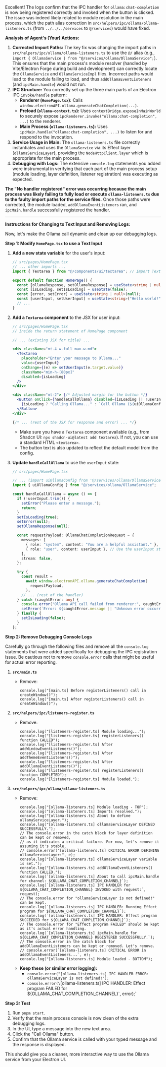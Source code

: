 Excellent! The logs confirm that the IPC handler for `ollama:chat-completion` is now being registered correctly and invoked when the button is clicked. The issue was indeed likely related to module resolution in the main process, which the path alias correction in `src/helpers/ipc/ollama/ollama-listeners.ts` (from `../../../services` to `@/services`) would have fixed.

**Analysis of Agent's (Your) Actions:**

1.  **Corrected Import Paths:** The key fix was changing the import paths in `src/helpers/ipc/ollama/ollama-listeners.ts` to use the `@/` alias (e.g., `import { OllamaService } from "@/services/ollama/OllamaService";`). This ensures that the main process's module resolver (handled by Vite/Electron Forge during build and development) can correctly locate the `OllamaService` and `OllamaServiceImpl` files. Incorrect paths would lead to the module failing to load, and thus `addOllamaEventListeners` (and `ipcMain.handle`) would not run.
2.  **IPC Structure:** You correctly set up the three main parts of an Electron IPC `invoke/handle` pattern:
    - **Renderer (`HomePage.tsx`):** Calls `window.electronAPI.ollama.generateChatCompletion(...)`.
    - **Preload (`ollama-context.ts`):** Uses `contextBridge.exposeInMainWorld` to securely expose `ipcRenderer.invoke("ollama:chat-completion", ...)` to the renderer.
    - **Main Process (`ollama-listeners.ts`):** Uses `ipcMain.handle("ollama:chat-completion", ...)` to listen for and respond to the invocation.
3.  **Service Usage in Main:** The `ollama-listeners.ts` file correctly instantiates and uses the `OllamaService` via its Effect layer (`ollamaServiceLayer`), providing the `NodeHttpClient.layer` which is appropriate for the main process.
4.  **Debugging with Logs:** The extensive `console.log` statements you added were instrumental in verifying that each part of the main process setup (module loading, layer definition, listener registration) was executing as expected.

**The "No handler registered" error was occurring because the main process was likely failing to fully load or execute `ollama-listeners.ts` due to the faulty import paths for the service files.** Once those paths were corrected, the module loaded, `addOllamaEventListeners` ran, and `ipcMain.handle` successfully registered the handler.

---

**Instructions for Changing to Text Input and Removing Logs:**

Now, let's make the Ollama call dynamic and clean up our debugging logs.

**Step 1: Modify `HomePage.tsx` to use a Text Input**

1.  **Add a new state variable** for the user's input:

    ```typescript
    // src/pages/HomePage.tsx
    // ... other imports ...
    import { Textarea } from "@/components/ui/textarea"; // Import Textarea

    export default function HomePage() {
      const [ollamaResponse, setOllamaResponse] = useState<string | null>(null);
      const [isLoading, setIsLoading] = useState(false);
      const [error, setError] = useState<string | null>(null);
      const [userInput, setUserInput] = useState<string>("Hello world!"); // New state for user input
      // ...
    }
    ```

2.  **Add a `Textarea` component** to the JSX for user input:

    ```jsx
    // src/pages/HomePage.tsx
    // Inside the return statement of HomePage component

    // ... (existing JSX for title) ...

    <div className="mt-4 w-full max-w-md">
      <Textarea
        placeholder="Enter your message to Ollama..."
        value={userInput}
        onChange={(e) => setUserInput(e.target.value)}
        className="min-h-[80px]"
        disabled={isLoading}
      />
    </div>

    <div className="mt-2"> {/* Adjusted margin for the button */}
      <Button onClick={handleCallOllama} disabled={isLoading || !userInput.trim()}>
        {isLoading ? "Calling Ollama..." : `Call Ollama (${uiOllamaConfig.defaultModel})`}
      </Button>
    </div>

    {/* ... (rest of the JSX for response and error) ... */}
    ```

    - Make sure you have a `Textarea` component available (e.g., from Shadcn UI: `npx shadcn-ui@latest add textarea`). If not, you can use a standard HTML `<textarea>`.
    - The button text is also updated to reflect the default model from the config.

3.  **Update `handleCallOllama`** to use the `userInput` state:

    ```typescript
    // src/pages/HomePage.tsx

    // ... (import uiOllamaConfig from '@/services/ollama/OllamaService'; if not already done for button text)
    import { uiOllamaConfig } from "@/services/ollama/OllamaService";

    const handleCallOllama = async () => {
      if (!userInput.trim()) {
        setError("Please enter a message.");
        return;
      }
      setIsLoading(true);
      setError(null);
      setOllamaResponse(null);

      const requestPayload: OllamaChatCompletionRequest = {
        messages: [
          { role: "system", content: "You are a helpful assistant." },
          { role: "user", content: userInput }, // Use the userInput state here
        ],
        stream: false,
      };

      try {
        const result =
          await window.electronAPI.ollama.generateChatCompletion(
            requestPayload,
          );
        // ... (rest of the handler)
      } catch (caughtError: any) {
        console.error("Ollama API call failed from renderer:", caughtError); // Keep one renderer console.error for actual errors
        setError(`Error: ${caughtError.message || "Unknown error occurred"}`);
      } finally {
        setIsLoading(false);
      }
    };
    ```

**Step 2: Remove Debugging Console Logs**

Carefully go through the following files and remove all the `console.log` statements that were added specifically for debugging the IPC registration issue. Be cautious not to remove `console.error` calls that might be useful for actual error reporting.

1.  **`src/main.ts`**

    - Remove:
      ```
      console.log("[main.ts] Before registerListeners() call in createWindow()");
      console.log("[main.ts] After registerListeners() call in createWindow()");
      ```

2.  **`src/helpers/ipc/listeners-register.ts`**

    - Remove:
      ```
      console.log("[listeners-register.ts] Module loading...");
      console.log("[listeners-register.ts] registerListeners() function CALLED");
      console.log("[listeners-register.ts] After addWindowEventListeners()");
      console.log("[listeners-register.ts] After addThemeEventListeners()");
      console.log("[listeners-register.ts] After addOllamaEventListeners()");
      console.log("[listeners-register.ts] registerListeners() function COMPLETED");
      console.log("[listeners-register.ts] Module loaded.");
      ```

3.  **`src/helpers/ipc/ollama/ollama-listeners.ts`**
    - Remove:
      ```
      console.log("[ollama-listeners.ts] Module loading - TOP");
      console.log("[ollama-listeners.ts] Imports resolved.");
      console.log("[ollama-listeners.ts] About to define ollamaServiceLayer.");
      console.log("[ollama-listeners.ts] ollamaServiceLayer DEFINED SUCCESSFULLY.");
      // The console.error in the catch block for layer definition can be kept or removed,
      // as it indicates a critical failure. For now, let's remove it assuming it's stable.
      // console.error("[ollama-listeners.ts] CRITICAL ERROR DEFINING ollamaServiceLayer:", e);
      console.log("[ollama-listeners.ts] ollamaServiceLayer variable is set.");
      console.log("[ollama-listeners.ts] addOllamaEventListeners() function CALLED.");
      console.log(`[ollama-listeners.ts] About to call ipcMain.handle for channel: ${OLLAMA_CHAT_COMPLETION_CHANNEL}`);
      console.log(`[ollama-listeners.ts] IPC HANDLER for ${OLLAMA_CHAT_COMPLETION_CHANNEL} INVOKED with request:`, request);
      // The console.error for "ollamaServiceLayer is not defined!" can be kept.
      console.log(`[ollama-listeners.ts] IPC HANDLER: Running Effect program for ${OLLAMA_CHAT_COMPLETION_CHANNEL}`);
      console.log(`[ollama-listeners.ts] IPC HANDLER: Effect program SUCCEEDED for ${OLLAMA_CHAT_COMPLETION_CHANNEL}`);
      // The console.error for "Effect program FAILED" should be kept as it's actual error handling.
      console.log(`[ollama-listeners.ts] ipcMain.handle for ${OLLAMA_CHAT_COMPLETION_CHANNEL} REGISTERED SUCCESSFULLY.`);
      // The console.error in the catch block for addOllamaEventListeners can be kept or removed. Let's remove.
      // console.error(`[ollama-listeners.ts] CRITICAL ERROR in addOllamaEventListeners...`, e);
      console.log("[ollama-listeners.ts] Module loaded - BOTTOM");
      ```
    - **Keep these (or similar error logging):**
      - `console.error("[ollama-listeners.ts] IPC HANDLER ERROR: ollamaServiceLayer is not defined!");`
      - `console.error(\`[ollama-listeners.ts] IPC HANDLER: Effect program FAILED for ${OLLAMA_CHAT_COMPLETION_CHANNEL}\`, error);`

**Step 3: Test**

1.  Run `pnpm start`.
2.  Verify that the main process console is now clean of the extra debugging logs.
3.  In the UI, type a message into the new text area.
4.  Click the "Call Ollama" button.
5.  Confirm that the Ollama service is called with your typed message and the response is displayed.

This should give you a cleaner, more interactive way to use the Ollama service from your Electron UI.
